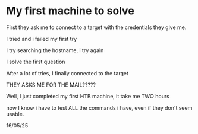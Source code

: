 # My first machine to solve

First they ask me to connect to a target with the credentials they give me.

I tried and i failed my first try

I try searching the hostname, i try again

I solve the first question

After a lot of tries, I finally connected to the target

THEY ASKS ME FOR THE MAIL?????

Well, I just completed my first HTB machine, it take me TWO hours

now I know i have to test ALL the commands i have, even if they don't seem usable.

16/05/25
